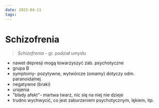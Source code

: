 ```yaml
---
date: 2022-04-11
tags: 
---
```

# Schizofrenia
> *Schizofrenia*  - gr. podział umysłu 

- nawet depresji mogą towarzyszyć zab. psychotyczne  
- grupa B
- symptomy- pozytywne, wytwórcze (omamy)  dotyczy odm. paranoidalnej
- negatywne (braki)   
- urojenia  
- "blady afekt"- martwa twarz, nic się na niej nie dzieje  
- trudno wychwycić, co jest zaburzeniem psychotycznym,  lękiem, itp.  